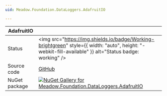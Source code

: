 ```yaml
---
uid: Meadow.Foundation.DataLoggers.AdafruitIO

---
```


| AdafruitIO | |
|--------|--------|
| Status | <img src="https://img.shields.io/badge/Working-brightgreen" style={{ width: "auto", height: "-webkit-fill-available" }} alt="Status badge: working" /> |
| Source code | [GitHub](https://github.com/WildernessLabs/Meadow.Foundation/tree/main/Source/Meadow.Foundation.Libraries_and_Frameworks/DataLoggers.AdafruitIO) |
| NuGet package | <a href="https://www.nuget.org/packages/Meadow.Foundation.DataLoggers.AdafruitIO/" target="_blank"><img src="https://img.shields.io/nuget/v/Meadow.Foundation.DataLoggers.AdafruitIO.svg?label=Meadow.Foundation.DataLoggers.AdafruitIO" alt="NuGet Gallery for Meadow.Foundation.DataLoggers.AdafruitIO" /></a> |

